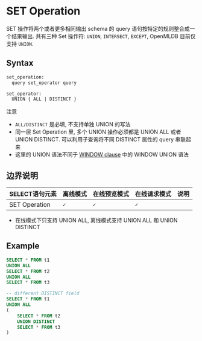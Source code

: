 # SET Operation



SET 操作将两个或者更多相同输出 schema 的 query 语句按特定的规则整合成一个结果输出. 共有三种 Set 操作符: `UNION`, `INTERSECT`, `EXCEPT`, OpenMLDB 目前仅支持 `UNION`.



## Syntax

```yacc
set_operation:
  query set_operator query

set_operator:
  UNION { ALL | DISTINCT }
```

注意

- `ALL/DISTINCT` 是必填, 不支持单独 UNION 的写法
- 同一层 Set Operation 里, 多个 UNION 操作必须都是 UNION ALL 或者 UNION DISTINCT.  可以利用子查询将不同 DISTINCT 属性的 query 串联起来
- 这里的 UNION 语法不同于 [WINDOW clause](./WINDOW_CLAUSE.md) 中的 WINDOW UNION 语法 

## 边界说明

| SELECT语句元素 | 离线模式  | 在线预览模式 | 在线请求模式 | 说明 |
| :------------- | --------- | ------------ | ------------ | :--- |
| SET Operation  | **``✓``** | **``✓``**    | **``✓``**    |      |

- 在线模式下只支持 UNION ALL, 离线模式支持 UNION ALL 和 UNION DISTINCT



## Example

```sql
SELECT * FROM t1
UNION ALL
SELECT * FROM t2
UNION ALL
SELECT * FROM t3

-- different DISTINCT field
SELECT * FROM t1
UNION ALL
(
    SELECT * FROM t2
    UNION DISTINCT
    SELECT * FROM t3
)
```


